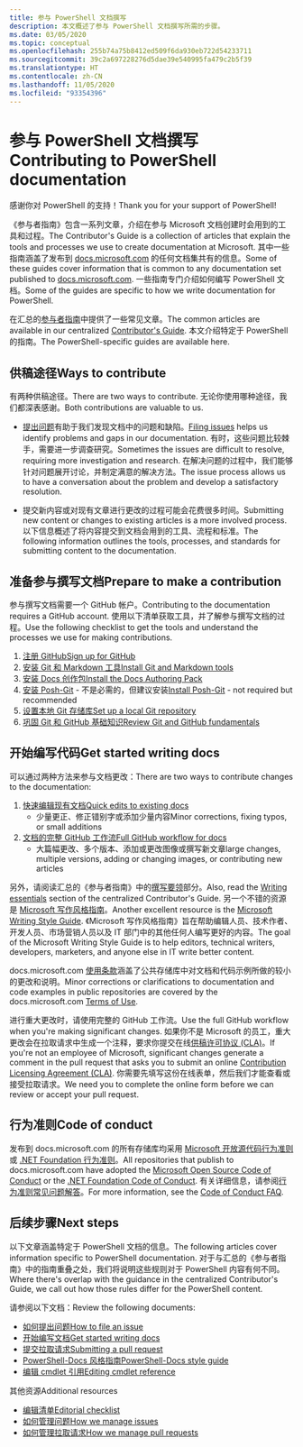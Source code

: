 ```yaml
---
title: 参与 PowerShell 文档撰写
description: 本文概述了参与 PowerShell 文档撰写所需的步骤。
ms.date: 03/05/2020
ms.topic: conceptual
ms.openlocfilehash: 255b74a75b8412ed509f6da930eb722d54233711
ms.sourcegitcommit: 39c2a697228276d5dae39e540995fa479c2b5f39
ms.translationtype: HT
ms.contentlocale: zh-CN
ms.lasthandoff: 11/05/2020
ms.locfileid: "93354396"
---
```

# <a name="contributing-to-powershell-documentation"></a><span data-ttu-id="92e7c-103">参与 PowerShell 文档撰写</span><span class="sxs-lookup"><span data-stu-id="92e7c-103">Contributing to PowerShell documentation</span></span>

<span data-ttu-id="92e7c-104">感谢你对 PowerShell 的支持！</span><span class="sxs-lookup"><span data-stu-id="92e7c-104">Thank you for your support of PowerShell!</span></span>

<span data-ttu-id="92e7c-105">《参与者指南》包含一系列文章，介绍在参与 Microsoft 文档创建时会用到的工具和过程。</span><span class="sxs-lookup"><span data-stu-id="92e7c-105">The Contributor's Guide is a collection of articles that explain the tools and processes we use to create documentation at Microsoft.</span></span> <span data-ttu-id="92e7c-106">其中一些指南涵盖了发布到 [docs.microsoft.com][docs] 的任何文档集共有的信息。</span><span class="sxs-lookup"><span data-stu-id="92e7c-106">Some of these guides cover information that is common to any documentation set published to [docs.microsoft.com][docs].</span></span> <span data-ttu-id="92e7c-107">一些指南专门介绍如何编写 PowerShell 文档。</span><span class="sxs-lookup"><span data-stu-id="92e7c-107">Some of the guides are specific to how we write documentation for PowerShell.</span></span>

<span data-ttu-id="92e7c-108">在汇总的[参与者指南][contribute]中提供了一些常见文章。</span><span class="sxs-lookup"><span data-stu-id="92e7c-108">The common articles are available in our centralized [Contributor's Guide][contribute].</span></span> <span data-ttu-id="92e7c-109">本文介绍特定于 PowerShell 的指南。</span><span class="sxs-lookup"><span data-stu-id="92e7c-109">The PowerShell-specific guides are available here.</span></span>

## <a name="ways-to-contribute"></a><span data-ttu-id="92e7c-110">供稿途径</span><span class="sxs-lookup"><span data-stu-id="92e7c-110">Ways to contribute</span></span>

<span data-ttu-id="92e7c-111">有两种供稿途径。</span><span class="sxs-lookup"><span data-stu-id="92e7c-111">There are two ways to contribute.</span></span> <span data-ttu-id="92e7c-112">无论你使用哪种途径，我们都深表感谢。</span><span class="sxs-lookup"><span data-stu-id="92e7c-112">Both contributions are valuable to us.</span></span>

- <span data-ttu-id="92e7c-113">[提出问题][file-an-issue]有助于我们发现文档中的问题和缺陷。</span><span class="sxs-lookup"><span data-stu-id="92e7c-113">[Filing issues][file-an-issue] helps us identify problems and gaps in our documentation.</span></span> <span data-ttu-id="92e7c-114">有时，这些问题比较棘手，需要进一步调查研究。</span><span class="sxs-lookup"><span data-stu-id="92e7c-114">Sometimes the issues are difficult to resolve, requiring more investigation and research.</span></span> <span data-ttu-id="92e7c-115">在解决问题的过程中，我们能够针对问题展开讨论，并制定满意的解决方法。</span><span class="sxs-lookup"><span data-stu-id="92e7c-115">The issue process allows us to have a conversation about the problem and develop a satisfactory resolution.</span></span>

- <span data-ttu-id="92e7c-116">提交新内容或对现有文章进行更改的过程可能会花费很多时间。</span><span class="sxs-lookup"><span data-stu-id="92e7c-116">Submitting new content or changes to existing articles is a more involved process.</span></span> <span data-ttu-id="92e7c-117">以下信息概述了将内容提交到文档会用到的工具、流程和标准。</span><span class="sxs-lookup"><span data-stu-id="92e7c-117">The following information outlines the tools, processes, and standards for submitting content to the documentation.</span></span>

## <a name="prepare-to-make-a-contribution"></a><span data-ttu-id="92e7c-118">准备参与撰写文档</span><span class="sxs-lookup"><span data-stu-id="92e7c-118">Prepare to make a contribution</span></span>

<span data-ttu-id="92e7c-119">参与撰写文档需要一个 GitHub 帐户。</span><span class="sxs-lookup"><span data-stu-id="92e7c-119">Contributing to the documentation requires a GitHub account.</span></span> <span data-ttu-id="92e7c-120">使用以下清单获取工具，并了解参与撰写文档的过程。</span><span class="sxs-lookup"><span data-stu-id="92e7c-120">Use the following checklist to get the tools and understand the processes we use for making contributions.</span></span>

1. [<span data-ttu-id="92e7c-121">注册 GitHub</span><span class="sxs-lookup"><span data-stu-id="92e7c-121">Sign up for GitHub</span></span>](/contribute/get-started-setup-github)
1. [<span data-ttu-id="92e7c-122">安装 Git 和 Markdown 工具</span><span class="sxs-lookup"><span data-stu-id="92e7c-122">Install Git and Markdown tools</span></span>](/contribute/get-started-setup-tools)
1. [<span data-ttu-id="92e7c-123">安装 Docs 创作包</span><span class="sxs-lookup"><span data-stu-id="92e7c-123">Install the Docs Authoring Pack</span></span>](/contribute/how-to-write-docs-auth-pack)
1. <span data-ttu-id="92e7c-124">[安装 Posh-Git][posh-git] - 不是必需的，但建议安装</span><span class="sxs-lookup"><span data-stu-id="92e7c-124">[Install Posh-Git][posh-git] - not required but recommended</span></span>
1. [<span data-ttu-id="92e7c-125">设置本地 Git 存储库</span><span class="sxs-lookup"><span data-stu-id="92e7c-125">Set up a local Git repository</span></span>](/contribute/get-started-setup-local)
1. [<span data-ttu-id="92e7c-126">巩固 Git 和 GitHub 基础知识</span><span class="sxs-lookup"><span data-stu-id="92e7c-126">Review Git and GitHub fundamentals</span></span>](/contribute/git-github-fundamentals)

## <a name="get-started-writing-docs"></a><span data-ttu-id="92e7c-127">开始编写代码</span><span class="sxs-lookup"><span data-stu-id="92e7c-127">Get started writing docs</span></span>

<span data-ttu-id="92e7c-128">可以通过两种方法来参与文档更改：</span><span class="sxs-lookup"><span data-stu-id="92e7c-128">There are two ways to contribute changes to the documentation:</span></span>

1. [<span data-ttu-id="92e7c-129">快速编辑现有文档</span><span class="sxs-lookup"><span data-stu-id="92e7c-129">Quick edits to existing docs</span></span>](/contribute/#quick-edits-to-existing-documents)
   - <span data-ttu-id="92e7c-130">少量更正、修正错别字或添加少量内容</span><span class="sxs-lookup"><span data-stu-id="92e7c-130">Minor corrections, fixing typos, or small additions</span></span>
1. [<span data-ttu-id="92e7c-131">文档的完整 GitHub 工作流</span><span class="sxs-lookup"><span data-stu-id="92e7c-131">Full GitHub workflow for docs</span></span>](/contribute/how-to-write-workflows-major)
   - <span data-ttu-id="92e7c-132">大篇幅更改、多个版本、添加或更改图像或撰写新文章</span><span class="sxs-lookup"><span data-stu-id="92e7c-132">large changes, multiple versions, adding or changing images, or contributing new articles</span></span>

<span data-ttu-id="92e7c-133">另外，请阅读汇总的《参与者指南》中的[撰写要领](/contribute/style-quick-start)部分。</span><span class="sxs-lookup"><span data-stu-id="92e7c-133">Also, read the [Writing essentials](/contribute/style-quick-start) section of the centralized Contributor's Guide.</span></span> <span data-ttu-id="92e7c-134">另一个不错的资源是 [Microsoft 写作风格指南][style-guide]。</span><span class="sxs-lookup"><span data-stu-id="92e7c-134">Another excellent resource is the [Microsoft Writing Style Guide][style-guide].</span></span> <span data-ttu-id="92e7c-135">《Microsoft 写作风格指南》旨在帮助编辑人员、技术作者、开发人员、市场营销人员以及 IT 部门中的其他任何人编写更好的内容。</span><span class="sxs-lookup"><span data-stu-id="92e7c-135">The goal of the Microsoft Writing Style Guide is to help editors, technical writers, developers, marketers, and anyone else in IT write better content.</span></span>

<span data-ttu-id="92e7c-136">docs.microsoft.com [使用条款][terms-of-use]涵盖了公共存储库中对文档和代码示例所做的较小的更改和说明。</span><span class="sxs-lookup"><span data-stu-id="92e7c-136">Minor corrections or clarifications to documentation and code examples in public repositories are covered by the docs.microsoft.com [Terms of Use][terms-of-use].</span></span>

<span data-ttu-id="92e7c-137">进行重大更改时，请使用完整的 GitHub 工作流。</span><span class="sxs-lookup"><span data-stu-id="92e7c-137">Use the full GitHub workflow when you're making significant changes.</span></span> <span data-ttu-id="92e7c-138">如果你不是 Microsoft 的员工，重大更改会在拉取请求中生成一个注释，要求你提交在线[供稿许可协议 (CLA)][cla]。</span><span class="sxs-lookup"><span data-stu-id="92e7c-138">If you're not an employee of Microsoft, significant changes generate a comment in the pull request that asks you to submit an online [Contribution Licensing Agreement (CLA)][cla].</span></span> <span data-ttu-id="92e7c-139">你需要先填写这份在线表单，然后我们才能查看或接受拉取请求。</span><span class="sxs-lookup"><span data-stu-id="92e7c-139">We need you to complete the online form before we can review or accept your pull request.</span></span>

## <a name="code-of-conduct"></a><span data-ttu-id="92e7c-140">行为准则</span><span class="sxs-lookup"><span data-stu-id="92e7c-140">Code of conduct</span></span>

<span data-ttu-id="92e7c-141">发布到 docs.microsoft.com 的所有存储库均采用 [Microsoft 开放源代码行为准则](https://opensource.microsoft.com/codeofconduct/)或 [.NET Foundation 行为准则](https://dotnetfoundation.org/code-of-conduct)。</span><span class="sxs-lookup"><span data-stu-id="92e7c-141">All repositories that publish to docs.microsoft.com have adopted the [Microsoft Open Source Code of Conduct](https://opensource.microsoft.com/codeofconduct/) or the [.NET Foundation Code of Conduct](https://dotnetfoundation.org/code-of-conduct).</span></span> <span data-ttu-id="92e7c-142">有关详细信息，请参阅[行为准则常见问题解答](https://opensource.microsoft.com/codeofconduct/faq/)。</span><span class="sxs-lookup"><span data-stu-id="92e7c-142">For more information, see the [Code of Conduct FAQ](https://opensource.microsoft.com/codeofconduct/faq/).</span></span>

## <a name="next-steps"></a><span data-ttu-id="92e7c-143">后续步骤</span><span class="sxs-lookup"><span data-stu-id="92e7c-143">Next steps</span></span>

<span data-ttu-id="92e7c-144">以下文章涵盖特定于 PowerShell 文档的信息。</span><span class="sxs-lookup"><span data-stu-id="92e7c-144">The following articles cover information specific to PowerShell documentation.</span></span> <span data-ttu-id="92e7c-145">对于与汇总的《参与者指南》中的指南重叠之处，我们将说明这些规则对于 PowerShell 内容有何不同。</span><span class="sxs-lookup"><span data-stu-id="92e7c-145">Where there's overlap with the guidance in the centralized Contributor's Guide, we call out how those rules differ for the PowerShell content.</span></span>

<span data-ttu-id="92e7c-146">请参阅以下文档：</span><span class="sxs-lookup"><span data-stu-id="92e7c-146">Review the following documents:</span></span>

- [<span data-ttu-id="92e7c-147">如何提出问题</span><span class="sxs-lookup"><span data-stu-id="92e7c-147">How to file an issue</span></span>](file-an-issue.md)
- [<span data-ttu-id="92e7c-148">开始编写文档</span><span class="sxs-lookup"><span data-stu-id="92e7c-148">Get started writing docs</span></span>](get-started-writing.md)
- [<span data-ttu-id="92e7c-149">提交拉取请求</span><span class="sxs-lookup"><span data-stu-id="92e7c-149">Submitting a pull request</span></span>](pull-requests.md)
- [<span data-ttu-id="92e7c-150">PowerShell-Docs 风格指南</span><span class="sxs-lookup"><span data-stu-id="92e7c-150">PowerShell-Docs style guide</span></span>](powershell-style-guide.md)
- [<span data-ttu-id="92e7c-151">编辑 cmdlet 引用</span><span class="sxs-lookup"><span data-stu-id="92e7c-151">Editing cmdlet reference</span></span>](editing-cmdlet-ref.md)

<span data-ttu-id="92e7c-152">其他资源</span><span class="sxs-lookup"><span data-stu-id="92e7c-152">Additional resources</span></span>

- [<span data-ttu-id="92e7c-153">编辑清单</span><span class="sxs-lookup"><span data-stu-id="92e7c-153">Editorial checklist</span></span>](editorial-checklist.md)
- [<span data-ttu-id="92e7c-154">如何管理问题</span><span class="sxs-lookup"><span data-stu-id="92e7c-154">How we manage issues</span></span>](managing-issues.md)
- [<span data-ttu-id="92e7c-155">如何管理拉取请求</span><span class="sxs-lookup"><span data-stu-id="92e7c-155">How we manage pull requests</span></span>](managing-pull-requests.md)

<!--link refs-->
[cla]: https://cla.microsoft.com/
[contribute]: /contribute/
[docs]: https://docs.microsoft.com/
[file-an-issue]: file-an-issue.md
[posh-git]: https://www.powershellgallery.com/packages/posh-git
[psdocs]: /powershell
[style-guide]: /style-guide/welcome/
[terms-of-use]: /legal/termsofuse
